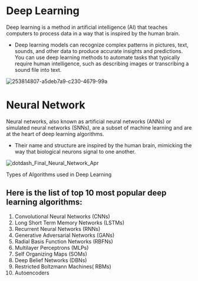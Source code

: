 # Deep Learning
Deep learning is a method in artificial intelligence (AI) that teaches computers to process data in a way that is inspired by the human brain. 
 - Deep learning models can recognize complex patterns in pictures, text, sounds, and other data to produce accurate insights and predictions. You can use deep learning methods to automate tasks that typically require human intelligence, such as describing images or transcribing a sound file into text.

![253814807-a5deb7a9-c230-4679-99a](https://github.com/ThisIs-Developer/Python/assets/109382325/ce030e7f-25d2-46ac-882a-4e48c121c1e7)
# Neural Network
Neural networks, also known as artificial neural networks (ANNs) or simulated neural networks (SNNs), are a subset of machine learning and are at the heart of deep learning algorithms. 
 - Their name and structure are inspired by the human brain, mimicking the way that biological neurons signal to one another.

![dotdash_Final_Neural_Network_Apr](https://github.com/ThisIs-Developer/Python/assets/109382325/ed3681b4-7df5-4ee2-8ba7-511e1574c4a2)

Types of Algorithms used in Deep Learning
## Here is the list of top 10 most popular deep learning algorithms:
1. Convolutional Neural Networks (CNNs)
2. Long Short Term Memory Networks (LSTMs)
3. Recurrent Neural Networks (RNNs)
4. Generative Adversarial Networks (GANs)
5. Radial Basis Function Networks (RBFNs)
6. Multilayer Perceptrons (MLPs)
7. Self Organizing Maps (SOMs)
8. Deep Belief Networks (DBNs)
9. Restricted Boltzmann Machines( RBMs)
10. Autoencoders
